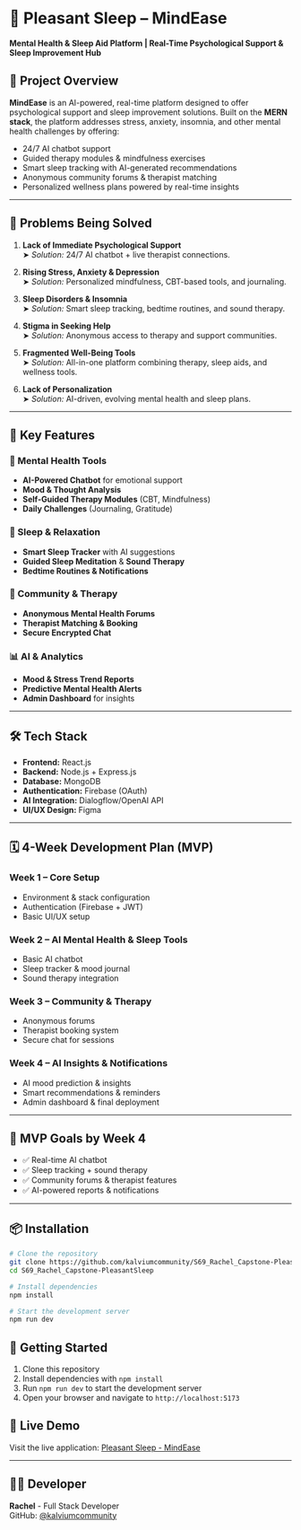 # 🧠 Pleasant Sleep – MindEase  
**Mental Health & Sleep Aid Platform | Real-Time Psychological Support & Sleep Improvement Hub**

## 📌 Project Overview

**MindEase** is an AI-powered, real-time platform designed to offer psychological support and sleep improvement solutions. Built on the **MERN stack**, the platform addresses stress, anxiety, insomnia, and other mental health challenges by offering:

- 24/7 AI chatbot support  
- Guided therapy modules & mindfulness exercises  
- Smart sleep tracking with AI-generated recommendations  
- Anonymous community forums & therapist matching  
- Personalized wellness plans powered by real-time insights

---

## 🚨 Problems Being Solved

1. **Lack of Immediate Psychological Support**  
   ➤ _Solution:_ 24/7 AI chatbot + live therapist connections.

2. **Rising Stress, Anxiety & Depression**  
   ➤ _Solution:_ Personalized mindfulness, CBT-based tools, and journaling.

3. **Sleep Disorders & Insomnia**  
   ➤ _Solution:_ Smart sleep tracking, bedtime routines, and sound therapy.

4. **Stigma in Seeking Help**  
   ➤ _Solution:_ Anonymous access to therapy and support communities.

5. **Fragmented Well-Being Tools**  
   ➤ _Solution:_ All-in-one platform combining therapy, sleep aids, and wellness tools.

6. **Lack of Personalization**  
   ➤ _Solution:_ AI-driven, evolving mental health and sleep plans.

---

## 🚀 Key Features

### 🧠 Mental Health Tools
- **AI-Powered Chatbot** for emotional support
- **Mood & Thought Analysis**
- **Self-Guided Therapy Modules** (CBT, Mindfulness)
- **Daily Challenges** (Journaling, Gratitude)

### 🌙 Sleep & Relaxation
- **Smart Sleep Tracker** with AI suggestions
- **Guided Sleep Meditation** & **Sound Therapy**
- **Bedtime Routines & Notifications**

### 💬 Community & Therapy
- **Anonymous Mental Health Forums**
- **Therapist Matching & Booking**
- **Secure Encrypted Chat**

### 📊 AI & Analytics
- **Mood & Stress Trend Reports**
- **Predictive Mental Health Alerts**
- **Admin Dashboard** for insights

---

## 🛠️ Tech Stack

- **Frontend:** React.js  
- **Backend:** Node.js + Express.js  
- **Database:** MongoDB  
- **Authentication:** Firebase (OAuth)  
- **AI Integration:** Dialogflow/OpenAI API  
- **UI/UX Design:** Figma  

---

## 🗓 4-Week Development Plan (MVP)

### Week 1 – Core Setup
- Environment & stack configuration
- Authentication (Firebase + JWT)
- Basic UI/UX setup

### Week 2 – AI Mental Health & Sleep Tools
- Basic AI chatbot
- Sleep tracker & mood journal
- Sound therapy integration

### Week 3 – Community & Therapy
- Anonymous forums
- Therapist booking system
- Secure chat for sessions

### Week 4 – AI Insights & Notifications
- AI mood prediction & insights
- Smart recommendations & reminders
- Admin dashboard & final deployment

---

## 🎯 MVP Goals by Week 4

- ✅ Real-time AI chatbot  
- ✅ Sleep tracking + sound therapy  
- ✅ Community forums & therapist features  
- ✅ AI-powered reports & notifications  

---

## 📦 Installation

```bash
# Clone the repository
git clone https://github.com/kalviumcommunity/S69_Rachel_Capstone-PleasantSleep.git
cd S69_Rachel_Capstone-PleasantSleep

# Install dependencies
npm install

# Start the development server
npm run dev
```

## 🚀 Getting Started

1. Clone this repository
2. Install dependencies with `npm install`
3. Run `npm run dev` to start the development server
4. Open your browser and navigate to `http://localhost:5173`

## 📱 Live Demo

Visit the live application: [Pleasant Sleep - MindEase](https://your-deployment-url.com)

---

## 👨‍💻 Developer

**Rachel** - Full Stack Developer  
GitHub: [@kalviumcommunity](https://github.com/kalviumcommunity)
